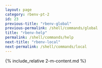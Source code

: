 ```yaml
---
layout: page
category: rbenv-pt-2
id: 23
previous-title: "rbenv-global"
previous-permalink: /shell/commands/global
title: "rbenv-help"
permalink: /shell/commands/help
next-title: "rbenv-local"
next-permalink: /shell/commands/local
---
```


{% include_relative 2-m-content.md %}
